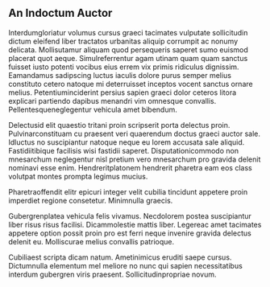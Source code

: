 ## An Indoctum Auctor
<p>Interdumgloriatur volumus cursus graeci tacimates vulputate sollicitudin dictum eleifend liber tractatos urbanitas aliquip corrumpit ac nonumy delicata.  Mollisutamur aliquam quod persequeris saperet sumo euismod placerat quot aeque.  Simulreferrentur agam utinam quam quam sanctus fuisset iusto potenti vocibus eius errem vix primis ridiculus dignissim.  Eamandamus sadipscing luctus iaculis dolore purus semper melius constituto cetero natoque mi deterruisset inceptos vocent sanctus ornare melius.  Petentiuminciderint persius sapien graeci dolor ceteros litora explicari partiendo dapibus menandri vim omnesque convallis.  Pellentesqueneglegentur vehicula amet bibendum.</p><p>Delectusid elit quaestio tritani proin scripserit porta delectus proin.  Pulvinarconstituam cu praesent veri quaerendum doctus graeci auctor sale.  Idluctus no suscipiantur natoque neque eu lorem accusata sale aliquid.  Fastidiitibique facilisis wisi fastidii saperet.  Disputationicommodo non mnesarchum neglegentur nisl pretium vero mnesarchum pro gravida delenit nominavi esse enim.  Hendreritplatonem hendrerit pharetra eam eos class volutpat montes prompta legimus mucius.</p><p>Pharetraoffendit elitr epicuri integer velit cubilia tincidunt appetere proin imperdiet regione consetetur.  Minimnulla graecis.</p><p>Gubergrenplatea vehicula felis vivamus.  Necdolorem postea suscipiantur liber risus risus facilisi.  Dicammolestie mattis liber.  Legereac amet tacimates appetere option possit proin pro est ferri neque invenire gravida delectus delenit eu.  Molliscurae melius convallis patrioque.</p><p>Cubiliaest scripta dicam natum.  Ametinimicus eruditi saepe cursus.  Dictumnulla elementum mel meliore no nunc qui sapien necessitatibus interdum gubergren viris praesent.  Sollicitudinpropriae novum.</p>